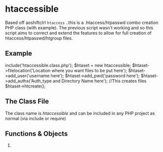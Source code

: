 htaccessible
============

Based off aoshiftctrl `htaccess` ..this is a .htaccess/htpasswd combo creation PHP class (with example). The previous script wasn't working and so this script aims to correct and extend the features to allow for full creation of htaccess/htpasswd/htgroup files.

Example
-------

   include('htaccessible.class.php');
   $htaset = new htaccessible;
   $htaset->filelocation('Location where you want files to be put here');
   $htaset->add_user('username here');
	 $htaset->add_pwd('password here');
	 $htaset->add_auths('Auth_type and Directory Name here');
   //This creates files
   $htaset->htcreate(); 


The Class File
--------------

The class name is _htaccessible_ and can be included in any PHP project as normal (via include or require)



Functions & Objects
-------------------

1. 

